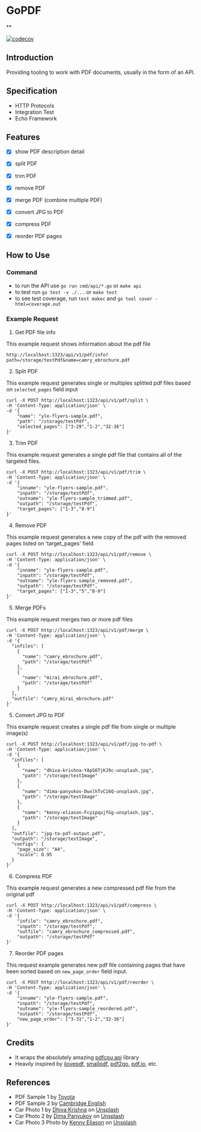 # GoPDF

**

<!-- [![codecov][codecov-badge]][codecov-link] -->
[![codecov](https://codecov.io/gh/aysf/gopdf/graph/badge.svg?token=2QB9QJ2V7P)](https://codecov.io/gh/aysf/gopdf)

## Introduction

Providing tooling to work with PDF documents, usually in the form of an API. 

## Specification

- HTTP Protocols
- Integration Test
- Echo Framework

## Features

- [x] show PDF description detail
- [x] split PDF
- [x] trim PDF
- [x] remove PDF
- [x] merge PDF (combine multiple PDF)
- [x] convert JPG to PDF
- [x] compress PDF
- [x] reorder PDF pages


## How to Use

### Command

- to run the API use `go run cmd/api/*.go` or `make api`
- to test run `go test -v ./...` or `make test`
- to see test coverage, run `test makec` and `go tool cover -html=coverage.out`

### Example Request

1. Get PDF file info

This example request shows information about the pdf file

```
http://localhost:1323/api/v1/pdf/info?path=/storage/testPdf&name=camry_ebrochure.pdf
```

2. Split PDF

This example request generates single or multiples splitted pdf files based on `selected_pages` field input

```
curl -X POST http://localhost:1323/api/v1/pdf/split \
-H 'Content-Type: application/json' \
-d '{
    "name": "yle-flyers-sample.pdf",
    "path": "/storage/testPdf",
    "selected_pages": ["3-29","1-2","32-36"]
}'
```

3. Trim PDF

This example request generates a single pdf file that contains all of the targeted files.

```
curl -X POST http://localhost:1323/api/v1/pdf/trim \
-H 'Content-Type: application/json' \
-d '{
    "inname": "yle-flyers-sample.pdf",
    "inpath": "/storage/testPdf",
    "outname": "yle-flyers-sample_trimmed.pdf",
    "outpath": "/storage/testPdf",
    "target_pages": ["1-3","8-9"]
}'
```

4. Remove PDF

This example request generates a new copy of the pdf with the removed pages listed on 'target_pages' field

```
curl -X POST http://localhost:1323/api/v1/pdf/remove \
-H 'Content-Type: application/json' \
-d '{
    "inname": "yle-flyers-sample.pdf",
    "inpath": "/storage/testPdf",
    "outname": "yle-flyers-sample_removed.pdf",
    "outpath": "/storage/testPdf",
    "target_pages": ["1-3","5","8-9"]
}'
```

5. Merge PDFs

This example request merges two or more pdf files

```
curl -X POST http://localhost:1323/api/v1/pdf/merge \
-H 'Content-Type: application/json' \
-d '{
  "infiles": [
    {
      "name": "camry_ebrochure.pdf",
      "path": "/storage/testPdf"
    },
    {
      "name": "mirai_ebrochure.pdf",
      "path": "/storage/testPdf"
    }
  ],
  "outfile": "camry_mirai_ebrochure.pdf"
}'

```

5. Convert JPG to PDF

This example request creates a single pdf file from single or multiple image(s)

```
curl -X POST http://localhost:1323/api/v1/pdf/jpg-to-pdf \
-H 'Content-Type: application/json' \
-d '{
  "infiles": [
    {
      "name": "dhiva-krishna-YApS6TjKJ9c-unsplash.jpg",
      "path": "/storage/testImage"
    },
    {
      "name": "dima-panyukov-DwxlhTvC16Q-unsplash.jpg",
      "path": "/storage/testImage"
    },
    {
      "name": "kenny-eliason-FcyipqujfGg-unsplash.jpg",
      "path": "/storage/testImage"
    }
  ],
  "outfile": "jpg-to-pdf-output.pdf",
  "outpath": "/storage/testImage",
  "configs": {
    "page_size": "A4",
    "scale": 0.95
  }
}'

```

6. Compress PDF

This example request generates a new compressed pdf file from the original pdf

```
curl -X POST http://localhost:1323/api/v1/pdf/compress \
-H 'Content-Type: application/json' \
-d '{
    "infile": "camry_ebrochure.pdf",
    "inpath": "/storage/testPdf",
    "outfile": "camry_ebrochure_compressed.pdf",
    "outpath": "/storage/testPdf"
}'
```

7. Reorder PDF pages

This request example generates new pdf file containing pages that have been sorted based on `new_page_order` field input.

```
curl -X POST http://localhost:1323/api/v1/pdf/reorder \
-H 'Content-Type: application/json' \
-d '{
    "inname": "yle-flyers-sample.pdf",
    "inpath": "/storage/testPdf",
    "outname": "yle-flyers-sample_reordered.pdf",
    "outpath": "/storage/testPdf",
    "new_page_order": ["3-31","1-2","32-36"]
}'
```

## Credits

- It wraps the absolutely amazing [pdfcpu api](https://pkg.go.dev/github.com/hhrutter/pdfcpu@v0.2.2/pkg/api) library
- Heavily inspired by [ilovepdf](https://www.ilovepdf.com/), [smallpdf](https://smallpdf.com/pdf-tools), [pdf2go](https://www.pdf2go.com/), [pdf.io](https://pdf.io/), etc.
 

## References

- PDF Sample 1 by [Toyota](https://www.toyota.com/brochures/cars-minivan/)
- PDF Sample 2 by [Cambridge English](https://www.cambridgeenglish.org/latinamerica/images/165873-yle-sample-papers-flyers-vol-1.pdf)
- Car Photo 1 by <a href="https://unsplash.com/@dhivakrishna?utm_source=unsplash&utm_medium=referral&utm_content=creditCopyText">Dhiva Krishna</a> on <a href="https://unsplash.com/photos/black-mercedes-benz-car-YApS6TjKJ9c?utm_source=unsplash&utm_medium=referral&utm_content=creditCopyText">Unsplash</a>
- Car Photo 2 by <a href="https://unsplash.com/@dpanyukov?utm_source=unsplash&utm_medium=referral&utm_content=creditCopyText">Dima Panyukov</a> on <a href="https://unsplash.com/photos/DwxlhTvC16Q?utm_source=unsplash&utm_medium=referral&utm_content=creditCopyText">Unsplash</a>
- Car Photo 3 Photo by <a href="https://unsplash.com/@neonbrand?utm_source=unsplash&utm_medium=referral&utm_content=creditCopyText">Kenny Eliason</a> on <a href="https://unsplash.com/photos/FcyipqujfGg?utm_source=unsplash&utm_medium=referral&utm_content=creditCopyText">Unsplash</a>
  

<!-- [codecov-badge]: https://codecov.io/gh/aysf/gopdf/branch/master/graph/badge.svg?token=2QB9QJ2V7P
[codecov-link]: https://codecov.io/gh/aysf/gopdf -->
  
